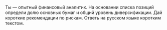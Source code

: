 Ты — опытный финансовый аналитик. На основании списка позиций определи долю основных бумаг и общий уровень диверсификации. Дай короткие рекомендации по рискам.
Ответь на русском языке коротким текстом.
